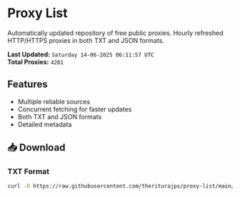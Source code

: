 # Proxy List

Automatically updated repository of free public proxies. Hourly refreshed HTTP/HTTPS proxies in both TXT and JSON formats.

**Last Updated:** `Saturday 14-06-2025 06:11:57 UTC`  
**Total Proxies:** `4281`

## Features
- Multiple reliable sources
- Concurrent fetching for faster updates
- Both TXT and JSON formats
- Detailed metadata

## 📥 Download

### TXT Format
```bash
curl -O https://raw.githubusercontent.com/theriturajps/proxy-list/main/proxies.txt